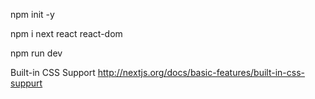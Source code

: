 npm init -y

npm i next react react-dom

npm run dev

Built-in CSS Support
http://nextjs.org/docs/basic-features/built-in-css-suppurt
